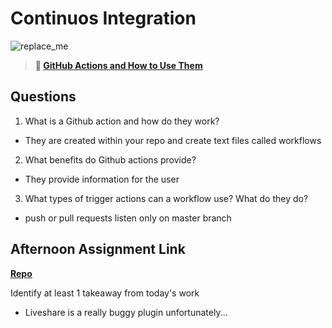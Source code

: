 # Continuos Integration

![replace_me](https://codeworks.blob.core.windows.net/public/assets/img/illustrations/placeholder.svg)

> **📖 [GitHub Actions and How to Use Them](https://codeworksacademy.com/fs-student-guide/resources/wk8-9/05-Github-Actions)**

## Questions

1. What is a Github action and how do they work?
- They are created within your repo and create text files called workflows
2. What benefits do Github actions provide?
- They provide information for the user
3. What types of trigger actions can a workflow use? What do they do?
- push or pull requests listen only on master branch
## Afternoon Assignment Link

**[Repo](https://github.com/Enderdr4gon74/Ping-Pong-TT)**

Identify at least 1 takeaway from today's work
- Liveshare is a really buggy plugin unfortunately...